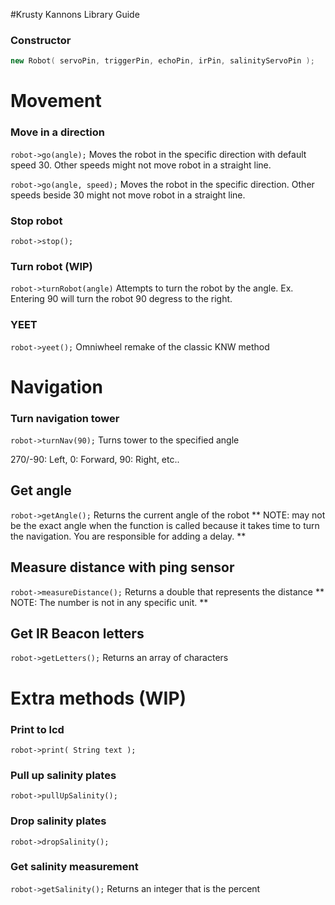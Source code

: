 #Krusty Kannons Library Guide

### Constructor
```c++
new Robot( servoPin, triggerPin, echoPin, irPin, salinityServoPin );
```

# Movement
### Move in a direction
`robot->go(angle);`
Moves the robot in the specific direction with default speed 30. Other speeds might not move robot in a straight line.

`robot->go(angle, speed);`
Moves the robot in the specific direction. Other speeds beside 30 might not move robot in a straight line.

### Stop robot
`robot->stop();`

### Turn robot (WIP)
`robot->turnRobot(angle)`
Attempts to turn the robot by the angle. Ex. Entering 90 will turn the robot 90 degress to the right. 

### YEET
`robot->yeet();`
Omniwheel remake of the classic KNW method

# Navigation
### Turn navigation tower
`robot->turnNav(90);`
Turns tower to the specified angle

270/-90: Left, 0: Forward, 90: Right, etc..

## Get angle
`robot->getAngle();`
Returns the current angle of the robot
** NOTE: may not be the exact angle when the function is called because it takes time to turn the navigation. You are responsible for adding a delay. **

## Measure distance with ping sensor
`robot->measureDistance();`
Returns a double that represents the distance
** NOTE: The number is not in any specific unit. **

## Get IR Beacon letters
`robot->getLetters();`
Returns an array of characters


# Extra methods (WIP)
### Print to lcd
`robot->print( String text );`

### Pull up salinity plates
`robot->pullUpSalinity();`

### Drop salinity plates
`robot->dropSalinity();`

### Get salinity measurement
`robot->getSalinity();`
Returns an integer that is the percent
